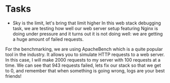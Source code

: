 # Tasks
* Sky is the limit, let's bring that limit higher
In this web stack debugging task, we are testing how well our web server setup featuring
Nginx is doing under pressure and it turns out it is not doing well:
we are getting a huge amount of failed requests.

For the benchmarking, we are using ApacheBench which is a quite popular tool in the industry.
It allows you to simulate HTTP requests to a web server. In this case,
I will make 2000 requests to my server with 100 requests at a time.
We can see that 943 requests failed, lets fix our stack so that we get to 0,
and remember that when something is going wrong, logs are your best friends!
